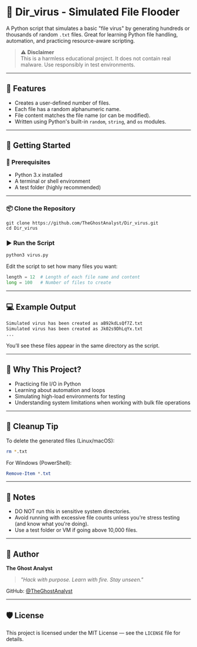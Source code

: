 
# 🐍 Dir_virus - Simulated File Flooder

A Python script that simulates a basic "file virus" by generating hundreds or thousands of random `.txt` files. Great for learning Python file handling, automation, and practicing resource-aware scripting.

> ⚠️ **Disclaimer**  
> This is a harmless educational project. It does not contain real malware. Use responsibly in test environments.

---

## 📁 Features

- Creates a user-defined number of files.
- Each file has a random alphanumeric name.
- File content matches the file name (or can be modified).
- Written using Python's built-in `random`, `string`, and `os` modules.

---

## 🚀 Getting Started

### 🔧 Prerequisites

- Python 3.x installed  
- A terminal or shell environment  
- A test folder (highly recommended)

---

### 📦 Clone the Repository
```
git clone https://github.com/TheGhostAnalyst/Dir_virus.git
cd Dir_virus
````



### ▶️ Run the Script

```bash
python3 virus.py
```

Edit the script to set how many files you want:

```python
length = 12  # Length of each file name and content
long = 100   # Number of files to create
```

---

## 💻 Example Output

```bash
Simulated virus has been created as aB92kdLsQf7Z.txt
Simulated virus has been created as Jk02s9DhLqYx.txt
...
```

You’ll see these files appear in the same directory as the script.

---

## 🧠 Why This Project?

* Practicing file I/O in Python
* Learning about automation and loops
* Simulating high-load environments for testing
* Understanding system limitations when working with bulk file operations

---

## 🧼 Cleanup Tip

To delete the generated files (Linux/macOS):

```bash
rm *.txt
```

For Windows (PowerShell):

```powershell
Remove-Item *.txt
```

---

## 📌 Notes

* DO NOT run this in sensitive system directories.
* Avoid running with excessive file counts unless you're stress testing (and know what you're doing).
* Use a test folder or VM if going above 10,000 files.

---

## 🧠 Author

**The Ghost Analyst**

> *"Hack with purpose. Learn with fire. Stay unseen."*

GitHub: [@TheGhostAnalyst](https://github.com/TheGhostAnalyst)

---

## 🛡️ License

This project is licensed under the MIT License — see the `LICENSE` file for details.

